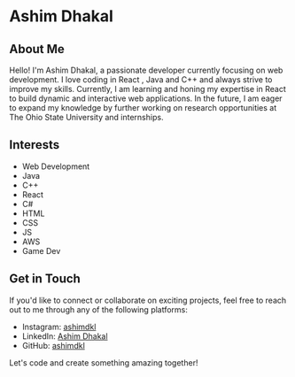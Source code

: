 # Ashim Dhakal

## About Me

Hello! I'm Ashim Dhakal, a passionate developer currently focusing on web development. I love coding in React , Java and C++ and always strive to improve my skills. Currently, I am learning and honing my expertise in React to build dynamic and interactive web applications. In the future, I am eager to expand my knowledge by further working on research opportunities at The Ohio State University and internships. 

## Interests

- Web Development
- Java
- C++
- React
- C#
- HTML
- CSS
- JS
- AWS
- Game Dev

## Get in Touch

If you'd like to connect or collaborate on exciting projects, feel free to reach out to me through any of the following platforms:

- Instagram: [ashimdkl](https://www.instagram.com/ashimdkl/)
- LinkedIn: [Ashim Dhakal](https://www.linkedin.com/in/ashim-dhakal-678016259/)
- GitHub: [ashimdkl](https://github.com/ashimdkl)

Let's code and create something amazing together!
